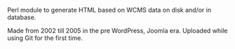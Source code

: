 Perl module to generate HTML based on WCMS data on disk and/or in database.

Made from 2002 till 2005 in the pre WordPress, Joomla era. 
Uploaded while using Git for the first time.

